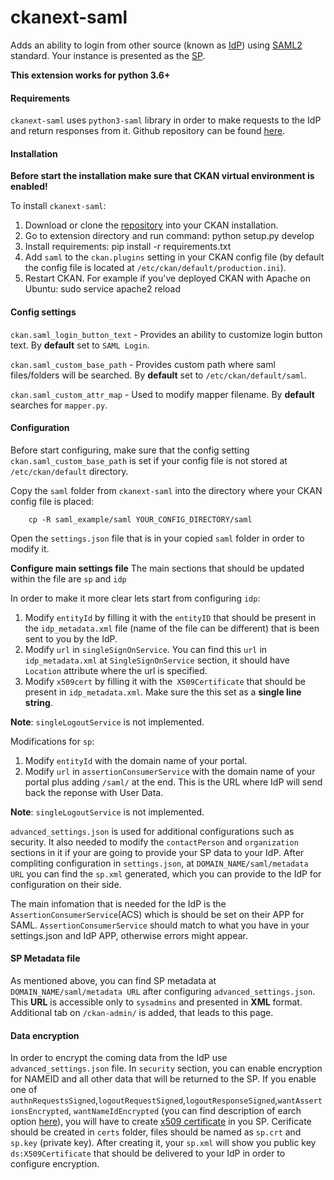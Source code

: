 # ckanext-saml
Adds an ability to login from other source (known as [IdP](https://en.wikipedia.org/wiki/Identity_provider_(SAML))) using [SAML2](https://en.wikipedia.org/wiki/SAML_2.0) standard. Your instance is presented as the [SP](https://en.wikipedia.org/wiki/Service_provider_(SAML)).

**This extension works for python 3.6+**

#### Requirements ####
``ckanext-saml`` uses ``python3-saml`` library in order to make requests to the IdP and return responses from it. Github repository can be found [here](https://github.com/onelogin/python3-saml).

#### Installation ####
**Before start the installation make sure that CKAN virtual environment is enabled!**

To install ``ckanext-saml``:
1. Download or clone the [repository](https://github.com/datashades/ckanext-saml) into your CKAN installation.
2. Go to extension directory and run command:
		python setup.py develop
3.  Install requirements:
		pip install -r requirements.txt
4. Add ``saml`` to the ``ckan.plugins`` setting in your CKAN config file (by default the config file is located at  ``/etc/ckan/default/production.ini``).
5. Restart CKAN. For example if you've deployed CKAN with Apache on Ubuntu:
		sudo service apache2 reload

#### Config settings ####
``ckan.saml_login_button_text`` - Provides an ability to customize login button text. By **default** set to ``SAML Login``.

``ckan.saml_custom_base_path`` - Provides custom path where saml files/folders will be searched. By **default**  set to ``/etc/ckan/default/saml``.

``ckan.saml_custom_attr_map`` -  Used to modify mapper filename. By **default** searches for ``mapper.py``.

#### Configuration ####
Before start configuring, make sure that the config setting ``ckan.saml_custom_base_path`` is set if your config file is not stored at ``/etc/ckan/default`` directory.

Copy the ``saml`` folder from ``ckanext-saml`` into the directory where your CKAN config file is placed:

		cp -R saml_example/saml YOUR_CONFIG_DIRECTORY/saml

Open the ``settings.json`` file that is in your copied ``saml`` folder in order to modify it.

**Configure main settings file**
The main sections that should be updated within the file are ``sp`` and ``idp``

In order to make it more clear lets start from configuring ``idp``:
1. Modify ``entityId`` by filling it with the ``entityID`` that should be present in the ``idp_metadata.xml`` file (name of the file can be different) that is been sent to you by the IdP.
2. Modify ``url`` in  ``singleSignOnService``. You can find this ``url`` in ``idp_metadata.xml`` at ``SingleSignOnService`` section, it should have ``Location`` attribute where the url is specified.
3. Modify ``x509cert`` by filling it with the`` X509Certificate`` that should be present in ``idp_metadata.xml``. Make sure the this set as a **single line string**.

**Note**:  ``singleLogoutService`` is not implemented.

Modifications for ``sp``:
1. Modify ``entityId`` with the domain name of your portal.
2. Modify ``url`` in ``assertionConsumerService`` with the domain name of your portal plus adding ``/saml/`` at the end. This is the URL where IdP will send back the reponse with User Data.

**Note**:  ``singleLogoutService`` is not implemented.

``advanced_settings.json`` is used for additional configurations such as security.  It also needed to modify the ``contactPerson`` and ``organization`` sections in it if your are going to provide your SP data to your IdP.
After compliting configuration in ``settings.json``, at ``DOMAIN_NAME/saml/metadata URL`` you can find the ``sp.xml`` generated, which you can provide to the IdP for configuration on their side.

The main infomation that is needed for the IdP is the ``AssertionConsumerService``(ACS) which is should be set on their APP for SAML. ``AssertionConsumerService`` should match to what you have in your settings.json and IdP APP, otherwise errors might appear.

#### SP Metadata file ####
As mentioned above, you can find SP metadata at ``DOMAIN_NAME/saml/metadata URL`` after configuring ``advanced_settings.json``.
This **URL** is accessible only to ``sysadmins`` and presented in **XML** format.
Additional tab on ``/ckan-admin/`` is added, that leads to this page.

#### Data encryption ####
In order to encrypt the coming data from the IdP use ``advanced_settings.json`` file. In ``security`` section, you can enable encryption for NAMEID and all other data that will be returned to the SP.
If you enable one of ``authnRequestsSigned``,``logoutRequestSigned``,``logoutResponseSigned``,``wantAssertionsEncrypted``, ``wantNameIdEncrypted`` (you can find description of earch option [here](https://github.com/onelogin/python3-saml#how-it-works)), you will have to create [x509 certificate](https://en.wikipedia.org/wiki/X.509) in you SP. Cerificate should be created in ``certs`` folder, files should be named as ``sp.crt`` and ``sp.key`` (private key). After creating it, your ``sp.xml`` will show you public key ``ds:X509Certificate`` that should be delivered to your IdP in order to configure encryption.
